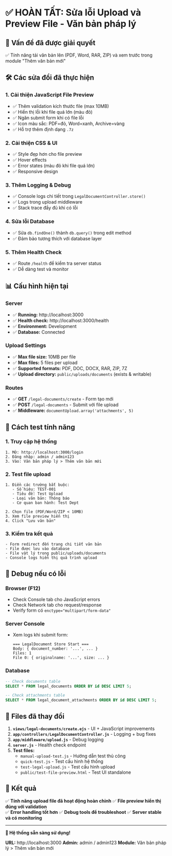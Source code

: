 # ✅ HOÀN TẤT: Sửa lỗi Upload và Preview File - Văn bản pháp lý

## 🎯 Vấn đề đã được giải quyết
✅ Tính năng tải văn bản lên (PDF, Word, RAR, ZIP) và xem trước trong module "Thêm văn bản mới"

## 🛠️ Các sửa đổi đã thực hiện

### 1. **Cải thiện JavaScript File Preview**
- ✅ Thêm validation kích thước file (max 10MB)
- ✅ Hiển thị lỗi khi file quá lớn (màu đỏ)
- ✅ Ngăn submit form khi có file lỗi
- ✅ Icon màu sắc: PDF=đỏ, Word=xanh, Archive=vàng
- ✅ Hỗ trợ thêm định dạng `.7z`

### 2. **Cải thiện CSS & UI**
- ✅ Style đẹp hơn cho file preview
- ✅ Hover effects
- ✅ Error states (màu đỏ khi file quá lớn)
- ✅ Responsive design

### 3. **Thêm Logging & Debug**
- ✅ Console logs chi tiết trong `LegalDocumentController.store()`
- ✅ Logs trong upload middleware
- ✅ Stack trace đầy đủ khi có lỗi

### 4. **Sửa lỗi Database**
- ✅ Sửa `db.findOne()` thành `db.query()` trong edit method
- ✅ Đảm bảo tương thích với database layer

### 5. **Thêm Health Check**
- ✅ Route `/health` để kiểm tra server status
- ✅ Dễ dàng test và monitor

## 📊 Cấu hình hiện tại

### Server
- ✅ **Running:** http://localhost:3000
- ✅ **Health check:** http://localhost:3000/health
- ✅ **Environment:** Development
- ✅ **Database:** Connected

### Upload Settings
- ✅ **Max file size:** 10MB per file
- ✅ **Max files:** 5 files per upload
- ✅ **Supported formats:** PDF, DOC, DOCX, RAR, ZIP, 7Z
- ✅ **Upload directory:** `public/uploads/documents` (exists & writable)

### Routes
- ✅ **GET** `/legal-documents/create` - Form tạo mới
- ✅ **POST** `/legal-documents` - Submit với file upload
- ✅ **Middleware:** `documentUpload.array('attachments', 5)`

## 🧪 Cách test tính năng

### 1. Truy cập hệ thống
```
1. Mở: http://localhost:3000/login
2. Đăng nhập: admin / admin123
3. Vào: Văn bản pháp lý > Thêm văn bản mới
```

### 2. Test file upload
```
1. Điền các trường bắt buộc:
   - Số hiệu: TEST-001
   - Tiêu đề: Test Upload
   - Loại văn bản: Thông báo
   - Cơ quan ban hành: Test Dept

2. Chọn file (PDF/Word/ZIP < 10MB)
3. Xem file preview hiển thị
4. Click "Lưu văn bản"
```

### 3. Kiểm tra kết quả
```
- Form redirect đến trang chi tiết văn bản
- File được lưu vào database
- File vật lý trong public/uploads/documents
- Console logs hiển thị quá trình upload
```

## 🐛 Debug nếu có lỗi

### Browser (F12)
- Check Console tab cho JavaScript errors
- Check Network tab cho request/response
- Verify form có `enctype="multipart/form-data"`

### Server Console
- Xem logs khi submit form:
  ```
  === LegalDocument Store Start ===
  Body: { document_number: '...', ... }
  Files: 1
  File 0: { originalname: '...', size: ... }
  ```

### Database
```sql
-- Check documents table
SELECT * FROM legal_documents ORDER BY id DESC LIMIT 5;

-- Check attachments table  
SELECT * FROM legal_document_attachments ORDER BY id DESC LIMIT 5;
```

## 📁 Files đã thay đổi

1. **`views/legal-documents/create.ejs`** - UI + JavaScript improvements
2. **`app/controllers/LegalDocumentController.js`** - Logging + bug fixes  
3. **`app/middleware/upload.js`** - Debug logging
4. **`server.js`** - Health check endpoint
5. **Test files:** 
   - `manual-upload-test.js` - Hướng dẫn test thủ công
   - `quick-test.js` - Test cấu hình hệ thống
   - `test-legal-upload.js` - Test cấu hình upload
   - `public/test-file-preview.html` - Test UI standalone

## 🎉 Kết quả

✅ **Tính năng upload file đã hoạt động hoàn chỉnh**
✅ **File preview hiển thị đúng với validation**  
✅ **Error handling tốt hơn**
✅ **Debug tools để troubleshoot**
✅ **Server stable và có monitoring**

---
**🚀 Hệ thống sẵn sàng sử dụng!**

**URL:** http://localhost:3000
**Admin:** admin / admin123
**Module:** Văn bản pháp lý > Thêm văn bản mới